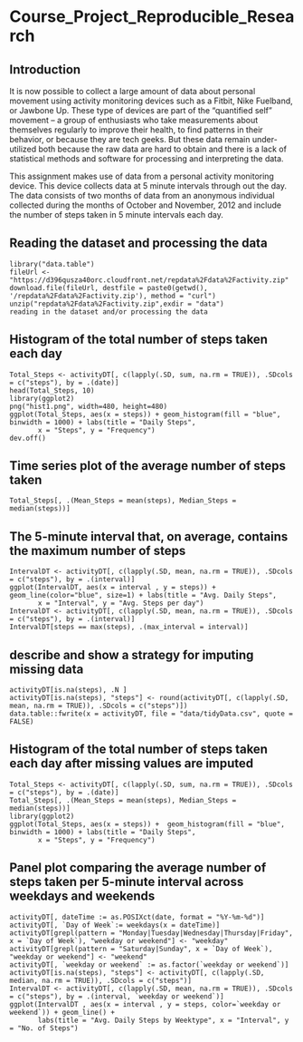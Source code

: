 # Course_Project_Reproducible_Research
## Introduction
It is now possible to collect a large amount of data about personal movement using activity monitoring devices such as a Fitbit, Nike Fuelband, or Jawbone Up. These
type of devices are part of the “quantified self” movement – a group of enthusiasts who take measurements about themselves regularly to improve their health, to find
patterns in their behavior, or because they are tech geeks. But these data remain under-utilized both because the raw data are hard to obtain and there is a lack of
statistical methods and software for processing and interpreting the data.

This assignment makes use of data from a personal activity monitoring device. This device collects data at 5 minute intervals through out the day. The data consists
of two months of data from an anonymous individual collected during the months of October and November, 2012 and include the number of steps taken in 5 minute 
intervals each day.

## Reading the dataset and processing the data
```
library("data.table")
fileUrl <- "https://d396qusza40orc.cloudfront.net/repdata%2Fdata%2Factivity.zip"
download.file(fileUrl, destfile = paste0(getwd(), '/repdata%2Fdata%2Factivity.zip'), method = "curl")
unzip("repdata%2Fdata%2Factivity.zip",exdir = "data")
reading in the dataset and/or processing the data
```

## Histogram of the total number of steps taken each day
```
Total_Steps <- activityDT[, c(lapply(.SD, sum, na.rm = TRUE)), .SDcols = c("steps"), by = .(date)] 
head(Total_Steps, 10)
library(ggplot2)
png("hist1.png", width=480, height=480)
ggplot(Total_Steps, aes(x = steps)) + geom_histogram(fill = "blue", binwidth = 1000) + labs(title = "Daily Steps", 
       x = "Steps", y = "Frequency")
dev.off()
```

## Time series plot of the average number of steps taken
```
Total_Steps[, .(Mean_Steps = mean(steps), Median_Steps = median(steps))]
```

## The 5-minute interval that, on average, contains the maximum number of steps
```
IntervalDT <- activityDT[, c(lapply(.SD, mean, na.rm = TRUE)), .SDcols = c("steps"), by = .(interval)] 
ggplot(IntervalDT, aes(x = interval , y = steps)) + geom_line(color="blue", size=1) + labs(title = "Avg. Daily Steps",
       x = "Interval", y = "Avg. Steps per day")
IntervalDT <- activityDT[, c(lapply(.SD, mean, na.rm = TRUE)), .SDcols = c("steps"), by = .(interval)] 
IntervalDT[steps == max(steps), .(max_interval = interval)]
```

## describe and show a strategy for imputing missing data
```
activityDT[is.na(steps), .N ]
activityDT[is.na(steps), "steps"] <- round(activityDT[, c(lapply(.SD, mean, na.rm = TRUE)), .SDcols = c("steps")])
data.table::fwrite(x = activityDT, file = "data/tidyData.csv", quote = FALSE)
```

## Histogram of the total number of steps taken each day after missing values are imputed
```
Total_Steps <- activityDT[, c(lapply(.SD, sum, na.rm = TRUE)), .SDcols = c("steps"), by = .(date)]
Total_Steps[, .(Mean_Steps = mean(steps), Median_Steps = median(steps))]
library(ggplot2)
ggplot(Total_Steps, aes(x = steps)) +  geom_histogram(fill = "blue", binwidth = 1000) + labs(title = "Daily Steps", 
       x = "Steps", y = "Frequency")
```

## Panel plot comparing the average number of steps taken per 5-minute interval across weekdays and weekends
```
activityDT[, dateTime := as.POSIXct(date, format = "%Y-%m-%d")]
activityDT[, `Day of Week`:= weekdays(x = dateTime)]
activityDT[grepl(pattern = "Monday|Tuesday|Wednesday|Thursday|Friday", x = `Day of Week`), "weekday or weekend"] <- "weekday"
activityDT[grepl(pattern = "Saturday|Sunday", x = `Day of Week`), "weekday or weekend"] <- "weekend"
activityDT[, `weekday or weekend` := as.factor(`weekday or weekend`)]
activityDT[is.na(steps), "steps"] <- activityDT[, c(lapply(.SD, median, na.rm = TRUE)), .SDcols = c("steps")]
IntervalDT <- activityDT[, c(lapply(.SD, mean, na.rm = TRUE)), .SDcols = c("steps"), by = .(interval, `weekday or weekend`)] 
ggplot(IntervalDT , aes(x = interval , y = steps, color=`weekday or weekend`)) + geom_line() + 
       labs(title = "Avg. Daily Steps by Weektype", x = "Interval", y = "No. of Steps")
```
